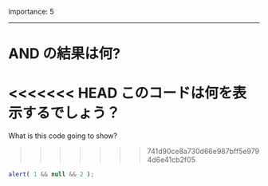 importance: 5

---

# AND の結果は何?

<<<<<<< HEAD
このコードは何を表示するでしょう？
=======
What is this code going to show?
>>>>>>> 741d90ce8a730d66e987bff5e9794d6e41cb2f05

```js
alert( 1 && null && 2 );
```
